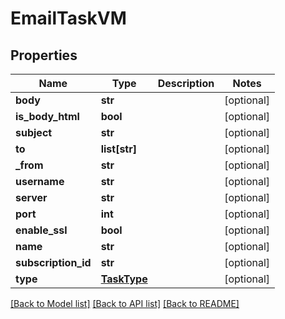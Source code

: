 # EmailTaskVM


## Properties
Name | Type | Description | Notes
------------ | ------------- | ------------- | -------------
**body** | **str** |  | [optional] 
**is_body_html** | **bool** |  | [optional] 
**subject** | **str** |  | [optional] 
**to** | **list[str]** |  | [optional] 
**_from** | **str** |  | [optional] 
**username** | **str** |  | [optional] 
**server** | **str** |  | [optional] 
**port** | **int** |  | [optional] 
**enable_ssl** | **bool** |  | [optional] 
**name** | **str** |  | [optional] 
**subscription_id** | **str** |  | [optional] 
**type** | [**TaskType**](TaskType.md) |  | [optional] 

[[Back to Model list]](../README.md#documentation-for-models) [[Back to API list]](../README.md#documentation-for-api-endpoints) [[Back to README]](../README.md)


